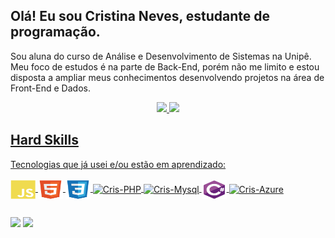 ## Olá! Eu sou Cristina Neves, estudante de programação. 
Sou aluna do curso de Análise e Desenvolvimento de Sistemas na Unipê. Meu foco de estudos é na parte de Back-End, porém não me limito e estou disposta a ampliar meus conhecimentos desenvolvendo projetos na área de Front-End e Dados.

<div align="center">
  <a href="https://github.com/anacristinaneves">
  <img height="180em" src="https://github-readme-stats.vercel.app/api?username=anacristinaneves&show_icons=true&theme=dark&include_all_commits=true&count_private=true"/>
  <img height="180em" src="https://github-readme-stats.vercel.app/api/top-langs/?username=anacristinaneves&layout=compact&langs_count=7&theme=dark"/>
</div>
    <h2>Hard Skills</h2>
    Tecnologias que já usei e/ou estão em aprendizado:
<div style="display: inline_block"><br>
  <img align="center" alt="Cris-Js" height="30" width="40" src="https://raw.githubusercontent.com/devicons/devicon/master/icons/javascript/javascript-plain.svg">
  <img align="center" alt="Cris-HTML" height="30" width="40" src="https://raw.githubusercontent.com/devicons/devicon/master/icons/html5/html5-original.svg">
  <img align="center" alt="Cris-CSS" height="30" width="40" src="https://raw.githubusercontent.com/devicons/devicon/master/icons/css3/css3-original.svg">
  <img align="center" alt="Cris-PHP" height="60" width="40" src="https://cdn.jsdelivr.net/gh/devicons/devicon/icons/php/php-plain.svg">
  <img align="center" alt= "Cris-Mysql" height="60" width="40"src="https://cdn.jsdelivr.net/gh/devicons/devicon/icons/mysql/mysql-original-wordmark.svg">       
  <img align="center" alt="Cris-Csharp" height="30" width="40" src="https://raw.githubusercontent.com/devicons/devicon/master/icons/csharp/csharp-original.svg">
  <img align ="center" alt ="Cris-Azure" height ="30" width="40" src="https://cdn.jsdelivr.net/gh/devicons/devicon/icons/azure/azure-original.svg">    

</div>

##

 
<div> 
  <a href="https://www.linkedin.com/in/cristinanevesb" target="_blank"><img src="https://img.shields.io/badge/-LinkedIn-%230077B5?style=for-the-badge&logo=linkedin&logoColor=white" target="_blank"></a> 
    <a href = "mailto:anacristinabezerra.neves@gmail.com"><img src="https://img.shields.io/badge/-Gmail-%23333?style=for-the-badge&logo=gmail&logoColor=white" target="_blank"></a>

 
 
